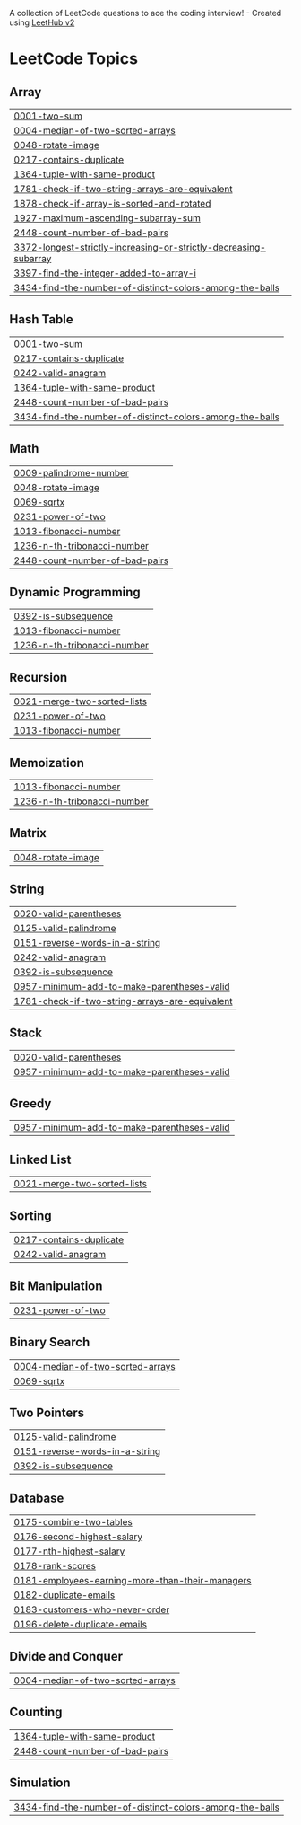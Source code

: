 A collection of LeetCode questions to ace the coding interview! - Created using [LeetHub v2](https://github.com/arunbhardwaj/LeetHub-2.0)
<!---LeetCode Topics Start-->
# LeetCode Topics
## Array
|  |
| ------- |
| [0001-two-sum](https://github.com/Negipriyanshu/Leetcode/tree/master/0001-two-sum) |
| [0004-median-of-two-sorted-arrays](https://github.com/Negipriyanshu/Leetcode/tree/master/0004-median-of-two-sorted-arrays) |
| [0048-rotate-image](https://github.com/Negipriyanshu/Leetcode/tree/master/0048-rotate-image) |
| [0217-contains-duplicate](https://github.com/Negipriyanshu/Leetcode/tree/master/0217-contains-duplicate) |
| [1364-tuple-with-same-product](https://github.com/Negipriyanshu/Leetcode/tree/master/1364-tuple-with-same-product) |
| [1781-check-if-two-string-arrays-are-equivalent](https://github.com/Negipriyanshu/Leetcode/tree/master/1781-check-if-two-string-arrays-are-equivalent) |
| [1878-check-if-array-is-sorted-and-rotated](https://github.com/Negipriyanshu/Leetcode/tree/master/1878-check-if-array-is-sorted-and-rotated) |
| [1927-maximum-ascending-subarray-sum](https://github.com/Negipriyanshu/Leetcode/tree/master/1927-maximum-ascending-subarray-sum) |
| [2448-count-number-of-bad-pairs](https://github.com/Negipriyanshu/Leetcode/tree/master/2448-count-number-of-bad-pairs) |
| [3372-longest-strictly-increasing-or-strictly-decreasing-subarray](https://github.com/Negipriyanshu/Leetcode/tree/master/3372-longest-strictly-increasing-or-strictly-decreasing-subarray) |
| [3397-find-the-integer-added-to-array-i](https://github.com/Negipriyanshu/Leetcode/tree/master/3397-find-the-integer-added-to-array-i) |
| [3434-find-the-number-of-distinct-colors-among-the-balls](https://github.com/Negipriyanshu/Leetcode/tree/master/3434-find-the-number-of-distinct-colors-among-the-balls) |
## Hash Table
|  |
| ------- |
| [0001-two-sum](https://github.com/Negipriyanshu/Leetcode/tree/master/0001-two-sum) |
| [0217-contains-duplicate](https://github.com/Negipriyanshu/Leetcode/tree/master/0217-contains-duplicate) |
| [0242-valid-anagram](https://github.com/Negipriyanshu/Leetcode/tree/master/0242-valid-anagram) |
| [1364-tuple-with-same-product](https://github.com/Negipriyanshu/Leetcode/tree/master/1364-tuple-with-same-product) |
| [2448-count-number-of-bad-pairs](https://github.com/Negipriyanshu/Leetcode/tree/master/2448-count-number-of-bad-pairs) |
| [3434-find-the-number-of-distinct-colors-among-the-balls](https://github.com/Negipriyanshu/Leetcode/tree/master/3434-find-the-number-of-distinct-colors-among-the-balls) |
## Math
|  |
| ------- |
| [0009-palindrome-number](https://github.com/Negipriyanshu/Leetcode/tree/master/0009-palindrome-number) |
| [0048-rotate-image](https://github.com/Negipriyanshu/Leetcode/tree/master/0048-rotate-image) |
| [0069-sqrtx](https://github.com/Negipriyanshu/Leetcode/tree/master/0069-sqrtx) |
| [0231-power-of-two](https://github.com/Negipriyanshu/Leetcode/tree/master/0231-power-of-two) |
| [1013-fibonacci-number](https://github.com/Negipriyanshu/Leetcode/tree/master/1013-fibonacci-number) |
| [1236-n-th-tribonacci-number](https://github.com/Negipriyanshu/Leetcode/tree/master/1236-n-th-tribonacci-number) |
| [2448-count-number-of-bad-pairs](https://github.com/Negipriyanshu/Leetcode/tree/master/2448-count-number-of-bad-pairs) |
## Dynamic Programming
|  |
| ------- |
| [0392-is-subsequence](https://github.com/Negipriyanshu/Leetcode/tree/master/0392-is-subsequence) |
| [1013-fibonacci-number](https://github.com/Negipriyanshu/Leetcode/tree/master/1013-fibonacci-number) |
| [1236-n-th-tribonacci-number](https://github.com/Negipriyanshu/Leetcode/tree/master/1236-n-th-tribonacci-number) |
## Recursion
|  |
| ------- |
| [0021-merge-two-sorted-lists](https://github.com/Negipriyanshu/Leetcode/tree/master/0021-merge-two-sorted-lists) |
| [0231-power-of-two](https://github.com/Negipriyanshu/Leetcode/tree/master/0231-power-of-two) |
| [1013-fibonacci-number](https://github.com/Negipriyanshu/Leetcode/tree/master/1013-fibonacci-number) |
## Memoization
|  |
| ------- |
| [1013-fibonacci-number](https://github.com/Negipriyanshu/Leetcode/tree/master/1013-fibonacci-number) |
| [1236-n-th-tribonacci-number](https://github.com/Negipriyanshu/Leetcode/tree/master/1236-n-th-tribonacci-number) |
## Matrix
|  |
| ------- |
| [0048-rotate-image](https://github.com/Negipriyanshu/Leetcode/tree/master/0048-rotate-image) |
## String
|  |
| ------- |
| [0020-valid-parentheses](https://github.com/Negipriyanshu/Leetcode/tree/master/0020-valid-parentheses) |
| [0125-valid-palindrome](https://github.com/Negipriyanshu/Leetcode/tree/master/0125-valid-palindrome) |
| [0151-reverse-words-in-a-string](https://github.com/Negipriyanshu/Leetcode/tree/master/0151-reverse-words-in-a-string) |
| [0242-valid-anagram](https://github.com/Negipriyanshu/Leetcode/tree/master/0242-valid-anagram) |
| [0392-is-subsequence](https://github.com/Negipriyanshu/Leetcode/tree/master/0392-is-subsequence) |
| [0957-minimum-add-to-make-parentheses-valid](https://github.com/Negipriyanshu/Leetcode/tree/master/0957-minimum-add-to-make-parentheses-valid) |
| [1781-check-if-two-string-arrays-are-equivalent](https://github.com/Negipriyanshu/Leetcode/tree/master/1781-check-if-two-string-arrays-are-equivalent) |
## Stack
|  |
| ------- |
| [0020-valid-parentheses](https://github.com/Negipriyanshu/Leetcode/tree/master/0020-valid-parentheses) |
| [0957-minimum-add-to-make-parentheses-valid](https://github.com/Negipriyanshu/Leetcode/tree/master/0957-minimum-add-to-make-parentheses-valid) |
## Greedy
|  |
| ------- |
| [0957-minimum-add-to-make-parentheses-valid](https://github.com/Negipriyanshu/Leetcode/tree/master/0957-minimum-add-to-make-parentheses-valid) |
## Linked List
|  |
| ------- |
| [0021-merge-two-sorted-lists](https://github.com/Negipriyanshu/Leetcode/tree/master/0021-merge-two-sorted-lists) |
## Sorting
|  |
| ------- |
| [0217-contains-duplicate](https://github.com/Negipriyanshu/Leetcode/tree/master/0217-contains-duplicate) |
| [0242-valid-anagram](https://github.com/Negipriyanshu/Leetcode/tree/master/0242-valid-anagram) |
## Bit Manipulation
|  |
| ------- |
| [0231-power-of-two](https://github.com/Negipriyanshu/Leetcode/tree/master/0231-power-of-two) |
## Binary Search
|  |
| ------- |
| [0004-median-of-two-sorted-arrays](https://github.com/Negipriyanshu/Leetcode/tree/master/0004-median-of-two-sorted-arrays) |
| [0069-sqrtx](https://github.com/Negipriyanshu/Leetcode/tree/master/0069-sqrtx) |
## Two Pointers
|  |
| ------- |
| [0125-valid-palindrome](https://github.com/Negipriyanshu/Leetcode/tree/master/0125-valid-palindrome) |
| [0151-reverse-words-in-a-string](https://github.com/Negipriyanshu/Leetcode/tree/master/0151-reverse-words-in-a-string) |
| [0392-is-subsequence](https://github.com/Negipriyanshu/Leetcode/tree/master/0392-is-subsequence) |
## Database
|  |
| ------- |
| [0175-combine-two-tables](https://github.com/Negipriyanshu/Leetcode/tree/master/0175-combine-two-tables) |
| [0176-second-highest-salary](https://github.com/Negipriyanshu/Leetcode/tree/master/0176-second-highest-salary) |
| [0177-nth-highest-salary](https://github.com/Negipriyanshu/Leetcode/tree/master/0177-nth-highest-salary) |
| [0178-rank-scores](https://github.com/Negipriyanshu/Leetcode/tree/master/0178-rank-scores) |
| [0181-employees-earning-more-than-their-managers](https://github.com/Negipriyanshu/Leetcode/tree/master/0181-employees-earning-more-than-their-managers) |
| [0182-duplicate-emails](https://github.com/Negipriyanshu/Leetcode/tree/master/0182-duplicate-emails) |
| [0183-customers-who-never-order](https://github.com/Negipriyanshu/Leetcode/tree/master/0183-customers-who-never-order) |
| [0196-delete-duplicate-emails](https://github.com/Negipriyanshu/Leetcode/tree/master/0196-delete-duplicate-emails) |
## Divide and Conquer
|  |
| ------- |
| [0004-median-of-two-sorted-arrays](https://github.com/Negipriyanshu/Leetcode/tree/master/0004-median-of-two-sorted-arrays) |
## Counting
|  |
| ------- |
| [1364-tuple-with-same-product](https://github.com/Negipriyanshu/Leetcode/tree/master/1364-tuple-with-same-product) |
| [2448-count-number-of-bad-pairs](https://github.com/Negipriyanshu/Leetcode/tree/master/2448-count-number-of-bad-pairs) |
## Simulation
|  |
| ------- |
| [3434-find-the-number-of-distinct-colors-among-the-balls](https://github.com/Negipriyanshu/Leetcode/tree/master/3434-find-the-number-of-distinct-colors-among-the-balls) |
<!---LeetCode Topics End-->